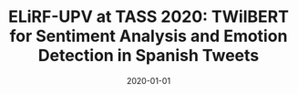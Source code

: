 ---
title: "ELiRF-UPV at TASS 2020: TWilBERT for Sentiment Analysis and Emotion Detection in Spanish Tweets"
collection: publications
venue: "CEUR-WS"
date: 2020-01-01
citation: 'José Ángel González Barba; José Arias Moncho; Lluis Felip Hurtado Oliver; Ferran Pla Santamaría. ELiRF-UPV at TASS 2020: TWilBERT for Sentiment Analysis and Emotion Detection in Spanish Tweets. "Proceedings of the Iberian Languages Evaluation Forum (IberLEF 2020)". pp. 179 - 186. CEUR'
---
